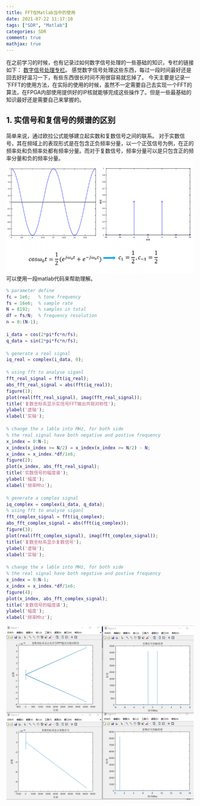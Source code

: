```yaml
---
title: FFT在Matlab当中的使用
date: 2021-07-22 11:17:10
tags: ["SDR", "Matlab"]
categories: SDR
comment: true
mathjax: true
---
```

在之前学习的时候，也有记录过如何数字信号处理的一些基础的知识，专栏的链接如下：
[数字信号处理专栏](https://blog.csdn.net/qq_41332806/category_10345521.html?spm=1001.2014.3001.5482)。
感觉数字信号处理这些东西，每过一段时间最好还是回去好好温习一下，有些东西很长时间不用很容易就忘掉了。
今天主要是记录一下FFT的使用方法，在实际的使用的时候，虽然不一定需要自己去实现一个FFT的算法，在FPGA内部使用提供好的IP核就能够完成这些操作了。但是一些最基础的知识最好还是需要自己来掌握的。
<!--more-->
## 1. 实信号和复信号的频谱的区别
简单来说，通过欧拉公式能够建立起实数和复数信号之间的联系。
对于实数信号，其在频域上的表现形式是在包含正负频率分量，以一个正弦信号为例，在正的频率处和负频率处都有频率分量。而对于复数信号，频率分量可以是只包含正的频率分量和负的频率分量。
![实数信号的频率](FFT在Matlab当中的使用/傅里叶变换.png)
可以使用一段matlab代码来帮助理解。
```m
% parameter define
fc = 1e6;   % tone frequency
fs = 16e6;  % sample rate
N = 8192;   % samples in total
df = fs/N;  % frequency resolution
n = 0:(N-1);    

i_data = cos(2*pi*fc*n/fs);
q_data = sin(2*pi*fc*n/fs);

% generate a real signal
iq_real = complex(i_data, 0);

% using fft to analyse siganl
fft_real_signal = fft(iq_real);
abs_fft_real_signal = abs(fft(iq_real));
figure(1);
plot(real(fft_real_signal), imag(fft_real_signal));
title('复数坐标系显示实信号FFT输出共轭对称性');
ylabel('虚轴');
xlabel('实轴');

% change the x lable into MHz, for both side
% the real signal have both negative and postive frequency
x_index = 0:N-1;
x_index(x_index >= N/2) = x_index(x_index >= N/2) - N;
x_index = x_index.*df/1e6;
figure(2);
plot(x_index, abs_fft_real_signal);
title('实数信号的幅度谱');
ylabel('幅度');
xlabel('频率Mhz');

% generate a complex signal
iq_complex = complex(i_data, q_data);
% using fft to analyse siganl
fft_complex_signal = fft(iq_complex);
abs_fft_complex_signal = abs(fft(iq_complex));
figure(3);
plot(real(fft_complex_signal), imag(fft_complex_signal));
title('复数坐标系显示复数信号');
ylabel('虚轴');
xlabel('实轴');

% change the x lable into MHz, for both side
% the real signal have both negative and postive frequency
x_index = 0:N-1;
x_index = x_index.*df/1e6;
figure(4);
plot(x_index, abs_fft_complex_signal);
title('复数信号的幅度谱');
ylabel('幅度');
xlabel('频率Mhz');
```
![运行结果](FFT在Matlab当中的使用/运行结果.png)